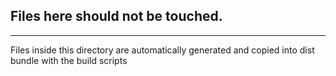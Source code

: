 ## Files here should not be touched.

---

Files inside this directory are automatically generated and copied into dist bundle with the build scripts

